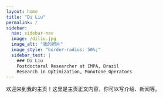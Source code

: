```yaml
---
layout: home
title: "Di Liu"
permalink: /
sidebar:
  nav: sidebar-nav
  image: /diliu.jpg
  image_alt: "我的照片"
  image_style: "border-radius: 50%;"
  sidebar_text: |
    ### Di Liu  
    Postdoctoral Researcher at IMPA, Brazil  
    Research in Optimization, Monotone Operators  
---
```


欢迎来到我的主页！这里是主页正文内容，你可以写介绍、新闻等。

